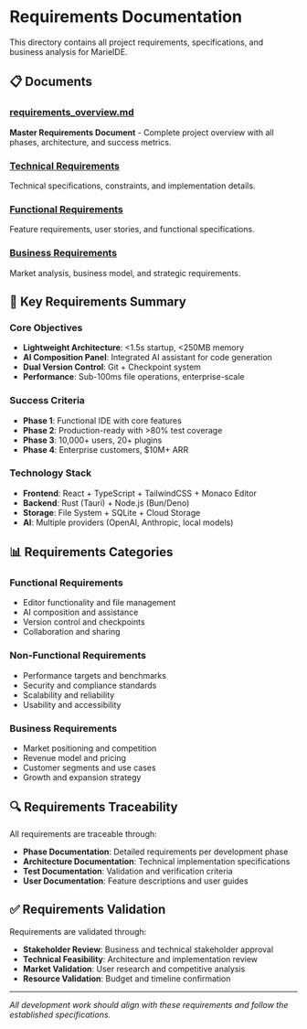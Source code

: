 # Requirements Documentation

This directory contains all project requirements, specifications, and business analysis for MarieIDE.

## 📋 Documents

### [requirements_overview.md](requirements_overview.md)
**Master Requirements Document** - Complete project overview with all phases, architecture, and success metrics.

### [Technical Requirements](technical/)
Technical specifications, constraints, and implementation details.

### [Functional Requirements](functional/)
Feature requirements, user stories, and functional specifications.

### [Business Requirements](business/)
Market analysis, business model, and strategic requirements.

## 🎯 Key Requirements Summary

### Core Objectives
- **Lightweight Architecture**: <1.5s startup, <250MB memory
- **AI Composition Panel**: Integrated AI assistant for code generation
- **Dual Version Control**: Git + Checkpoint system
- **Performance**: Sub-100ms file operations, enterprise-scale

### Success Criteria
- **Phase 1**: Functional IDE with core features
- **Phase 2**: Production-ready with >80% test coverage
- **Phase 3**: 10,000+ users, 20+ plugins
- **Phase 4**: Enterprise customers, $10M+ ARR

### Technology Stack
- **Frontend**: React + TypeScript + TailwindCSS + Monaco Editor
- **Backend**: Rust (Tauri) + Node.js (Bun/Deno)
- **Storage**: File System + SQLite + Cloud Storage
- **AI**: Multiple providers (OpenAI, Anthropic, local models)

## 📊 Requirements Categories

### Functional Requirements
- Editor functionality and file management
- AI composition and assistance
- Version control and checkpoints
- Collaboration and sharing

### Non-Functional Requirements
- Performance targets and benchmarks
- Security and compliance standards
- Scalability and reliability
- Usability and accessibility

### Business Requirements
- Market positioning and competition
- Revenue model and pricing
- Customer segments and use cases
- Growth and expansion strategy

## 🔍 Requirements Traceability

All requirements are traceable through:
- **Phase Documentation**: Detailed requirements per development phase
- **Architecture Documentation**: Technical implementation specifications
- **Test Documentation**: Validation and verification criteria
- **User Documentation**: Feature descriptions and user guides

## ✅ Requirements Validation

Requirements are validated through:
- **Stakeholder Review**: Business and technical stakeholder approval
- **Technical Feasibility**: Architecture and implementation review
- **Market Validation**: User research and competitive analysis
- **Resource Validation**: Budget and timeline confirmation

---

*All development work should align with these requirements and follow the established specifications.*
